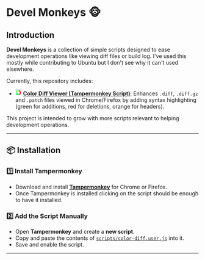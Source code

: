 # Devel Monkeys 🐵

## Introduction
**Devel Monkeys** is a collection of simple scripts designed to ease development operations like viewing diff files or build log.
I've used this mostly while contributing to Ubuntu but I don't see why it can't used elsewhere.

Currently, this repository includes:
- ![Color Diff Icon](icons/color-diff-icon-16x16.png) **[Color Diff Viewer (Tampermonkey Script)](https://raw.githubusercontent.com/mclemenceau/devel-monkeys/main/scripts/color-diff.user.js)**: Enhances `.diff`, `.diff.gz` and `.patch` files viewed in Chrome/Firefox by adding syntax highlighting (green for additions, red for deletions, orange for headers).

This project is intended to grow with more scripts relevant to helping development operations.

---

## 📦 Installation
### 1️⃣ Install Tampermonkey
- Download and install **[Tampermonkey](https://www.tampermonkey.net/)** for Chrome or Firefox.
- Once Tampermonkey is installed clicking on the script should be enough to have it installed.

### 2️⃣ Add the Script Manually
- Open **Tampermonkey** and create a **new script**.
- Copy and paste the contents of [`scripts/color-diff.user.js`](scripts/color-diff.user.js) into it.
- Save and enable the script.

---
